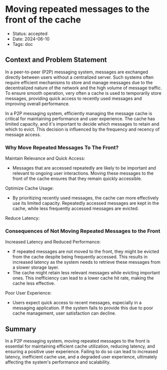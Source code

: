 # Moving repeated messages to the front of the cache

- Status: accepted
- Date: 2024-06-10
- Tags: doc

## Context and Problem Statement

In a peer-to-peer (P2P) messaging system, messages are exchanged directly between users without a centralized server. 
Such systems often require efficient mechanisms to store and manage messages due to the decentralized nature of the 
network and the high volume of message traffic. To ensure smooth operation, very often a cache is used to temporarily 
store messages, providing quick access to recently used messages and improving overall performance.

In a P2P messaging system, efficiently managing the message cache is critical for maintaining performance and user 
experience. The cache has limited capacity, and it's important to decide which messages to retain and which to evict. 
This decision is influenced by the frequency and recency of message access.

### Why Move Repeated Messages To The Front?

Maintain Relevance and Quick Access:

  - Messages that are accessed repeatedly are likely to be important and relevant to ongoing user interactions. 
Moving these messages to the front of the cache ensures that they remain quickly accessible.

Optimize Cache Usage:

  - By prioritizing recently used messages, the cache can more effectively use its limited capacity. Repeatedly accessed 
messages are kept in the cache, while less frequently accessed messages are evicted.


Reduce Latency:

### Consequences of Not Moving Repeated Messages to the Front
Increased Latency and Reduced Performance:

  - If repeated messages are not moved to the front, they might be evicted from the cache despite being frequently accessed. 
This results in increased latency as the system needs to retrieve these messages from a slower storage layer.
  - The cache might retain less relevant messages while evicting important ones. This inefficiency can lead to a lower 
cache hit rate, making the cache less effective.

Poor User Experience:

  - Users expect quick access to recent messages, especially in a messaging application. If the system fails to provide 
this due to poor cache management, user satisfaction can decline.

## Summary
In a P2P messaging system, moving repeated messages to the front is essential for maintaining efficient cache utilization, 
reducing latency, and ensuring a positive user experience. Failing to do so can lead to increased latency, inefficient 
cache use, and a degraded user experience, ultimately affecting the system's performance and scalability.
